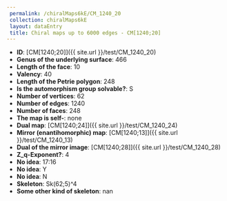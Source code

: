 ```yaml
--- 
 permalink: /chiralMaps6kE/CM_1240_20 
 collection: chiralMaps6kE
 layout: dataEntry
 title: Chiral maps up to 6000 edges - CM[1240;20]
---
```


- **ID**: [CM[1240;20]]({{ site.url }}/test/CM_1240_20)
- **Genus of the underlying surface**: 466
- **Length of the face**: 10
- **Valency**: 40
- **Length of the Petrie polygon**: 248
- **Is the automorphism group solvable?**: S
- **Number of vertices**: 62
- **Number of edges**: 1240
- **Number of faces**: 248
- **The map is self-**: none
- **Dual map**: [CM[1240;24]]({{ site.url }}/test/CM_1240_24)
- **Mirror (enantihomorphic) map**: [CM[1240;13]]({{ site.url }}/test/CM_1240_13)
- **Dual of the mirror image**: [CM[1240;28]]({{ site.url }}/test/CM_1240_28)
- **Z_q-Exponent?**: 4
- **No idea**:  17:16
- **No idea**: Y
- **No idea**: N
- **Skeleton**: Sk(62;5)^4
- **Some other kind of skeleton**: nan
